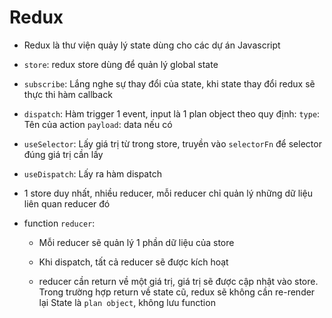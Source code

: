 # Redux

- Redux là thư viện quảy lý state dùng cho các dự án Javascript

- `store`: redux store dùng để quản lý global state

- `subscribe`: Lắng nghe sự thay đổi của state, khi state thay đổi redux sẽ thực thi hàm callback

- `dispatch`: Hàm trigger 1 event, input là 1 plan object theo quy định: 
     `type`: Tên của action
     `payload`: data nếu có

- `useSelector`: Lấy giá trị từ trong store, truyền vào `selectorFn` để selector đúng giá trị cần lấy

- `useDispatch`: Lấy ra hàm dispatch

- 1 store duy nhất, nhiều reducer, mỗi reducer chỉ quản lý những dữ liệu liên quan reducer đó

- function `reducer`: 

    - Mỗi reducer sẽ quản lý 1 phần dữ liệu của store

    - Khi dispatch, tất cả reducer sẽ được kích hoạt
 
    - reducer cần return về một giá trị, giá trị sẽ được cập nhật vào store. Trong trường hợp return về state cũ, redux sẽ không cần re-render lại
 State là `plan object`, không lưu function